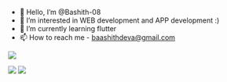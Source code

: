 


- 👋 Hello, I’m @Bashith-08
- 👀 I’m interested in WEB development and APP development :)
- 🌱 I’m currently learning flutter
- 📫 How to reach me - baashithdeva@gmail.com

<img src="https://github-readme-stats.vercel.app/api?username=BASHITH-08&&show_icons=true&title_color=ffffff&icon_color=bb2acf&text_color=daf7dc&bg_color=151515">

<p align = "center">
  
[<img src="https://img.shields.io/badge/-facebook-blue?&style=for-the-badge&logo=facebook&logoColor=white" />](https://www.facebook.com/bashith.deva)
[<img src="https://img.shields.io/badge/-instagram-%23ff3399?&style=for-the-badge&logo=Instagram&logoColor=white" />](https://www.instagram.com/bashi.08/) 

</p>
